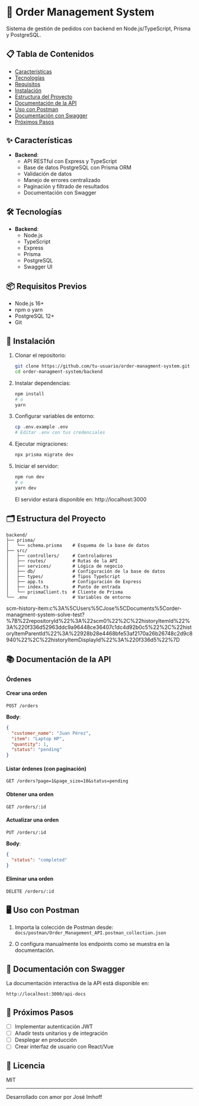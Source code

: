 # 🚀 Order Management System

Sistema de gestión de pedidos con backend en Node.js/TypeScript, Prisma y PostgreSQL.

## 📋 Tabla de Contenidos
- [Características](#-características)
- [Tecnologías](#-tecnologías)
- [Requisitos](#-requisitos-previos)
- [Instalación](#-instalación)
- [Estructura del Proyecto](#-estructura-del-proyecto)
- [Documentación de la API](#-documentación-de-la-api)
- [Uso con Postman](#-uso-con-postman)
- [Documentación con Swagger](#-documentación-con-swagger)
- [Próximos Pasos](#-próximos-pasos)

## ✨ Características

- **Backend**:
  - API RESTful con Express y TypeScript
  - Base de datos PostgreSQL con Prisma ORM
  - Validación de datos
  - Manejo de errores centralizado
  - Paginación y filtrado de resultados
  - Documentación con Swagger

## 🛠️ Tecnologías

- **Backend**:
  - Node.js
  - TypeScript
  - Express
  - Prisma
  - PostgreSQL
  - Swagger UI

## 📦 Requisitos Previos

- Node.js 16+
- npm o yarn
- PostgreSQL 12+
- Git

## 🚀 Instalación

1. Clonar el repositorio:
   ```bash
   git clone https://github.com/tu-usuario/order-managment-system.git
   cd order-managment-system/backend
   ```

2. Instalar dependencias:
   ```bash
   npm install
   # o
   yarn
   ```

3. Configurar variables de entorno:
   ```bash
   cp .env.example .env
   # Editar .env con tus credenciales
   ```

4. Ejecutar migraciones:
   ```bash
   npx prisma migrate dev
   ```

5. Iniciar el servidor:
   ```bash
   npm run dev
   # o
   yarn dev
   ```

   El servidor estará disponible en: http://localhost:3000

## 🗂️ Estructura del Proyecto

```
backend/
├── prisma/
│   └── schema.prisma    # Esquema de la base de datos
├── src/
│   ├── controllers/     # Controladores
│   ├── routes/          # Rutas de la API
│   ├── services/        # Lógica de negocio
│   ├── db/              # Configuración de la base de datos
│   ├── types/           # Tipos TypeScript
│   ├── app.ts           # Configuración de Express
│   ├── index.ts         # Punto de entrada
│   └── prismaClient.ts  # Cliente de Prisma
└── .env                 # Variables de entorno
```
scm-history-item:c%3A%5CUsers%5CJose%5CDocuments%5Corder-managment-system-solve-test?%7B%22repositoryId%22%3A%22scm0%22%2C%22historyItemId%22%3A%220f336d52963ddc9a96448ce36407c1dc4d92b0c5%22%2C%22historyItemParentId%22%3A%22928b28e4468bfe53af2170a26b26748c2d9c8940%22%2C%22historyItemDisplayId%22%3A%220f336d5%22%7D
## 📚 Documentación de la API

### Órdenes

#### Crear una orden
```
POST /orders
```
**Body**:
```json
{
  "customer_name": "Juan Pérez",
  "item": "Laptop HP",
  "quantity": 1,
  "status": "pending"
}
```

#### Listar órdenes (con paginación)
```
GET /orders?page=1&page_size=10&status=pending
```

#### Obtener una orden
```
GET /orders/:id
```

#### Actualizar una orden
```
PUT /orders/:id
```
**Body**:
```json
{
  "status": "completed"
}
```

#### Eliminar una orden
```
DELETE /orders/:id
```

## 🖥️ Uso con Postman

1. Importa la colección de Postman desde:
   `docs/postman/Order_Management_API.postman_collection.json`

2. O configura manualmente los endpoints como se muestra en la documentación.

## 📖 Documentación con Swagger

La documentación interactiva de la API está disponible en:
```
http://localhost:3000/api-docs
```

## 🚧 Próximos Pasos

- [ ] Implementar autenticación JWT
- [ ] Añadir tests unitarios y de integración
- [ ] Desplegar en producción
- [ ] Crear interfaz de usuario con React/Vue

## 📄 Licencia

MIT

---

Desarrollado con amor por José Imhoff
